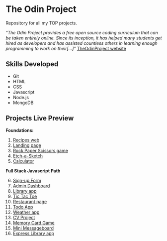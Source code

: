 # The Odin Project
Repository for all my TOP projects.

*"The Odin Project provides a free open source coding curriculum that can be taken entirely online. Since its inception, it has helped many students get hired as developers and has assisted countless others in learning enough programming to work on their[...]"*
[TheOdinProject website](https://www.theodinproject.com/)

## Skills Developed
- Git
- HTML
- CSS
- Javascript
- Node.js
- MongoDB

## Projects Live Preview
**Foundations:**
1. [Recipes web](https://jorgelg3.github.io/TheOdinProject/001-odin-recipes/)
2. [Landing page](https://jorgelg3.github.io/TheOdinProject/002-landing-page/)
3. [Rock Paper Scissors game](https://jorgelg3.github.io/TheOdinProject/003-rock-paper-scissors/)
4. [Etch-a-Sketch](https://jorgelg3.github.io/TheOdinProject/004-etch-a-sketch/)
5. [Calculator](https://jorgelg3.github.io/TheOdinProject/005-calculator/)
 
**Full Stack Javascript Path**

6. [Sign-up Form](https://jorgelg3.github.io/TheOdinProject/006-sign-up-form/)
7. [Admin Dashboard](https://jorgelg3.github.io/TheOdinProject/007-admin-dashboard/)
8. [Library app](https://jorgelg3.github.io/TheOdinProject/008-library/)
9. [Tic  Tac Toe](https://jorgelg3.github.io/TheOdinProject/009-tic-tac-toe/)
10. [Restaurant page](https://jorgelg3.github.io/TheOdinProject/010-restaurant-page/dist)
11. [Todo App](https://jorgelg3.github.io/TheOdinProject/011-todo-list/dist)
12. [Weather app](https://jorgelg3.github.io/TheOdinProject/012-weather-app)
15. [CV Project](https://jorgelg3.github.io/TheOdinProject/015-cv-project/build)
16. [Memory Card Game](https://jorgelg3.github.io/TheOdinProject/016-memory-card/build/)
22. [Mini Messageboard](https://mini-message-board-jorge.herokuapp.com/)
23. [Express Library app](https://express-library-mdn-tutorial.herokuapp.com/catalog)
